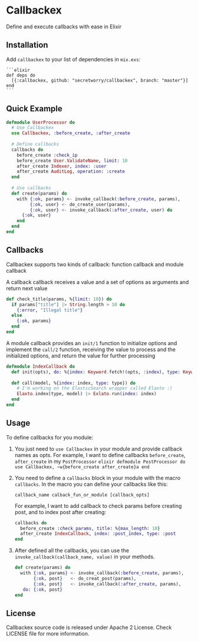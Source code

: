 # Callbackex

Define and execute callbacks with ease in Elixir

## Installation

  Add `callbackex` to your list of dependencies in `mix.exs`:

    ```elixir
    def deps do
      [{:callbackex, github: "secretworry/callbackex", branch: "master"}]
    end
    ```

## Quick Example

  ```elixir
  defmodule UserProcessor do
    # Use Callbackex
    use Callbackex, :before_create, :after_create
    
    # Define callbacks
    callbacks do
      before_create :check_ip
      before_create User.ValidateName, limit: 10
      after_create Indexer, index: :user
      after_create AuditLog, operation: :create
    end
    
    # Use callbacks
    def create(params) do
      with {:ok, params} <- invoke_callback(:before_create, params),
           {:ok, user} <- do_create_user(params),
           {:ok, user} <- invoke_callback(:after_create, user) do
        {:ok, user}
      end
    end
  end
  ```

## Callbacks

Callbackex supports two kinds of callback: function callback and module callback

A callback callback receives a value and a set of options as arguments and return next value

  ```elixir
  def check_title(params, %{limit: 10}) do
    if params["title"] |> String.length > 10 do
      {:error, "Illegal title"}
    else
      {:ok, params}
    end
  end
  ```

A module callback provides an `init/1` function to initialize options and implement the `call/2` function, receiving the
value to process and the initialized options, and return the value for further processing

  ```elixir
  defmodule IndexCallback do
    def init(opts), do: %{index: Keyword.fetch!(opts, :index), type: Keyword.fetch!(opts, :type)}
    
    def call(model, %{index: index, type: type}) do
      # I'm working on the ElasticSearch wrapper called Elaxto :)
      Elaxto.index(type, model) |> Exlato.run(index: index)
    end
  end
  ```

## Usage

To define callbacks for you module:
  1. You just need to `use Callbackex` in your module and provide callback names as opts.
    For example, I want to define callbacks `before_create`, `after_create` in my `PostProcessor`
    ```elixir
      defmodule PostProcessor do
        use Callbackex, ~w{before_create after_create}a
      end
    ```
    
  2. You need to define a `callbacks` block in your module with the macro `callbacks`.
     In the macro you can define your callbacks like this:
     ```
     callback_name calback_fun_or_module [callback_opts]
     ```
     For example, I want to add callback to check params before creating post, and to index post after creating:
     ```elixir
     callbacks do
       before_create :check_params, title: %{max_length: 10}
       after_create IndexCallback, index: :post_index, type: :post
     end
     ```
     
  3. After defined all the callbacks, you can use the `invoke_callback(callback_name, value)` in your methods.
     ```elixir
     def create(params) do
       with {:ok, params} <- invoke_callback(:before_create, params),
            {:ok, post}   <- do_creat_post(params),
            {:ok, post}   <- invoke_callback(:after_create, params),
        do: {:ok, post}
     end
     ```
     
## License

Callbackex source code is released under Apache 2 License. Check LICENSE file for more information.
      
    



